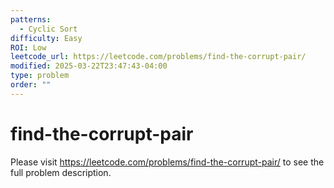 ```yaml
---
patterns:
  - Cyclic Sort
difficulty: Easy
ROI: Low
leetcode_url: https://leetcode.com/problems/find-the-corrupt-pair/
modified: 2025-03-22T23:47:43-04:00
type: problem
order: ""
---
```


# find-the-corrupt-pair

Please visit https://leetcode.com/problems/find-the-corrupt-pair/ to see the full problem description.
